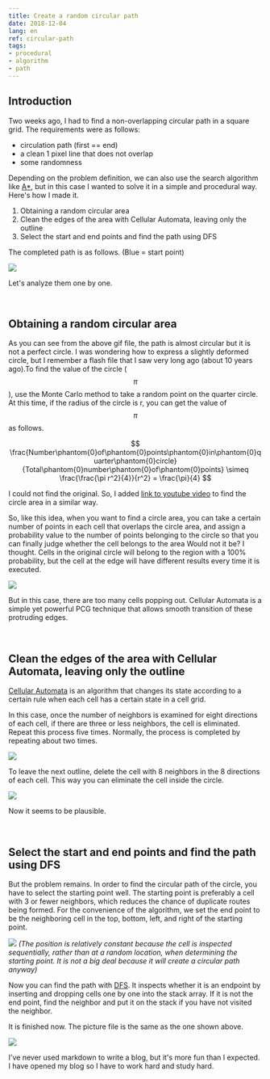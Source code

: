 ```yaml
---
title: Create a random circular path
date: 2018-12-04
lang: en
ref: circular-path
tags:
- procedural
- algorithm
- path
---
```


Introduction
----

Two weeks ago, I had to find a non-overlapping circular path in a square grid. The requirements were as follows:

- circulation path (first == end)
- a clean 1 pixel line that does not overlap
- some randomness

Depending on the problem definition, we can also use the search algorithm like [A\*](<https://en.wikipedia.org/wiki/A*_search_algorithm>), but in this case I  wanted to solve it in a simple and procedural way. Here's how I made it.

1. Obtaining a random circular area
2. Clean the edges of the area with Cellular Automata, leaving only the outline
3. Select the start and end points and find the path using DFS

The completed path is as follows. (Blue = start point)

![](<../images/circular_path_0.gif>)

Let's analyze them one by one.

&nbsp;

Obtaining a random circular area
---------------------

As you can see from the above gif file, the path is almost circular but it is not a perfect circle. I was wondering how to express a slightly deformed circle, but I remember a flash file that I saw very long ago (about 10 years ago).To find the value of the circle ($$\pi$$), use the Monte Carlo method to take a random point on the quarter circle. At this time, if the radius of the circle is r, you can get the value of $$\pi$$ as follows.

$$
\frac{Number\phantom{0}of\phantom{0}points\phantom{0}in\phantom{0}quarter\phantom{0}circle}{Total\phantom{0}number\phantom{0}of\phantom{0}points} \simeq \frac{\frac{\pi r^2}{4}}{r^2} = \frac{\pi}{4}
$$

I could not find the original. So, I added [link to youtube video](<https://www.youtube.com/watch?v=yF2V4sNYLCM>) to find the circle area in a similar way.

So, like this idea, when you want to find a circle area, you can take a certain number of points in each cell that overlaps the circle area, and assign a probability value to the number of points belonging to the circle so that you can finally judge whether the cell belongs to the area Would not it be? I thought. Cells in the original circle will belong to the region with a 100% probability, but the cell at the edge will have different results every time it is executed.

![](<../images/circular_path_1.gif>)

But in this case, there are too many cells popping out. Cellular Automata is a simple yet powerful PCG technique that allows smooth transition of these protruding edges.

&nbsp;

Clean the edges of the area with Cellular Automata, leaving only the outline
---------------------------------------------------------------------
[Cellular Automata](<https://en.wikipedia.org/wiki/Cellular_automaton>) is an algorithm that changes its state according to a certain rule when each cell has a certain state in a cell grid.

In this case, once the number of neighbors is examined for eight directions of each cell, if there are three or less neighbors, the cell is eliminated. Repeat this process five times. Normally, the process is completed by repeating about two times.

![](<../images/circular_path_2.gif>)

To leave the next outline, delete the cell with 8 neighbors in the 8 directions of each cell. This way you can eliminate the cell inside the circle.

![](<../images/circular_path_3.gif>)

Now it seems to be plausible.

&nbsp;

Select the start and end points and find the path using DFS
-------------------------------------------
But the problem remains. In order to find the circular path of the circle, you have to select the starting point well. The starting point is preferably a cell with 3 or fewer neighbors, which reduces the chance of duplicate routes being formed. For the convenience of the algorithm, we set the end point to be the neighboring cell in the top, bottom, left, and right of the starting point.

![](<../images/circular_path_4.gif>)
*(The position is relatively constant because the cell is inspected sequentially, rather than at a random location, when determining the starting point. It is not a big deal because it will create a circular path anyway)*

Now you can find the path with [DFS](<https://en.wikipedia.org/wiki/Depth-first_search>). It inspects whether it is an endpoint by inserting and dropping cells one by one into the stack array. If it is not the end point, find the neighbor and put it on the stack if you have not visited the neighbor.


It is finished now. The picture file is the same as the one shown above.

![](<../images/circular_path_0.gif>)


I've never used markdown to write a blog, but it's more fun than I expected. I have opened my blog so I have to work hard and study hard.

